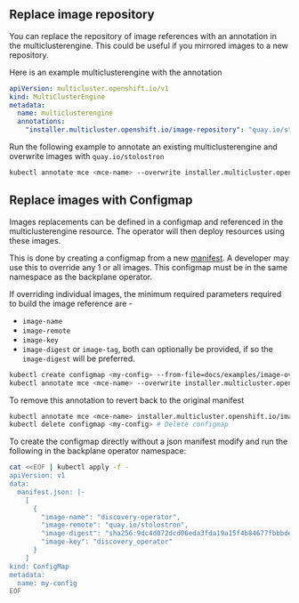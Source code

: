 ## Replace image repository

You can replace the repository of image references with an annotation in the multiclusterengine. This could be useful if you mirrored images to a new repository.

Here is an example multiclusterengine with the annotation

```yaml
apiVersion: multicluster.openshift.io/v1
kind: MultiClusterEngine
metadata:
  name: multiclusterengine
  annotations:
    "installer.multicluster.openshift.io/image-repository": "quay.io/stolostron"
```

Run the following example to annotate an existing multiclusterengine and overwrite images with `quay.io/stolostron`

```bash
kubectl annotate mce <mce-name> --overwrite installer.multicluster.openshift.io/image-repository="quay.io/stolostron"
```

## Replace images with Configmap

Images replacements can be defined in a configmap and referenced in the multiclusterengine resource. The operator will then deploy resources using these images. 

This is done by creating a configmap from a new [manifest](https://github.com/stolostron/backplane-pipeline/tree/2.4-integration/snapshots). A developer may use this to override any 1 or all images. This configmap must be in the same namespace as the backplane operator.


If overriding individual images, the minimum required parameters required to build the image reference are - 

- `image-name`
- `image-remote`
- `image-key`
- `image-digest` or `image-tag`, both can optionally be provided, if so the `image-digest` will be preferred.


```bash
kubectl create configmap <my-config> --from-file=docs/examples/image-override.json # Override 1 image example
kubectl annotate mce <mce-name> --overwrite installer.multicluster.openshift.io/image-overrides-configmap=<my-config> # Provide the configmap name in an annotation
```

To remove this annotation to revert back to the original manifest
```bash
kubectl annotate mce <mce-name> installer.multicluster.openshift.io/image-overrides-configmap- --overwrite # Remove annotation
kubectl delete configmap <my-config> # Delete configmap
```

To create the configmap directly without a json manifest modify and run the following in the backplane operator namespace:

```bash
cat <<EOF | kubectl apply -f -
apiVersion: v1
data:
  manifest.json: |-
    [
      {
        "image-name": "discovery-operator",
        "image-remote": "quay.io/stolostron",
        "image-digest": "sha256:9dc4d072dcd06eda3fda19a15f4b84677fbbbde2a476b4817272cde4724f02cc",
        "image-key": "discovery_operator"
      }
    ]
kind: ConfigMap
metadata:
  name: my-config
EOF
```
